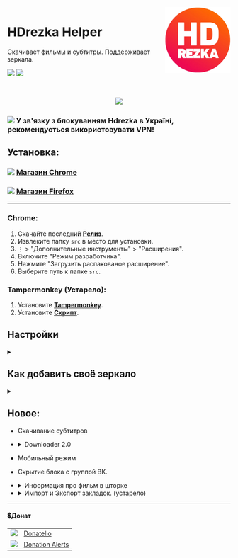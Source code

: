 <img src="github/images/main_logo.png" align="right" width="148">

# HDrezka Helper

Скачивает фильмы и субтитры. Поддерживает зеркала.

<p>
    <img src="https://shields.io/badge/версия-v7.3.2-blue">
    <a href="#донат"><img src="https://shields.io/badge/💲-Поддержать-2ea043"></a>
</p>

</br>

<p align="center">
   <img src="github/images/main.png">
</p>

### <img src="https://www.stevenskelton.ca/flag-icon/png/36/country-4x3/ua.png" width="20px"> У зв'язку з блокуванням Hdrezka в Україні, рекомендується використовувати VPN!

## Установка:

### <img width="18px" src="https://www.svgrepo.com/show/452180/chrome.svg"> [Магазин Chrome](https://chrome.google.com/webstore/detail/hdrezka-helper/dccbdaopjpaemaleakdlahglfbhkdldj)
### <img width="18px" src="https://www.svgrepo.com/show/452204/firefox.svg"> [Магазин Firefox](https://addons.mozilla.org/firefox/addon/hdrezka-helper/)

<hr>

### Chrome:
  1. Скачайте последний **[Релиз](https://github.com/SuperZombi/HDrezka-downloader/releases)**.
  2. Извлеките папку ```src``` в место для установки.
  3. ```⋮``` > "Дополнительные инструменты" > "Расширения".
  4. Включите "Режим разработчика".
  5. Нажмите "Загрузить распакованое расширение".
  6. Выберите путь к папке ```src```.
  
### Tampermonkey (Устарело):
1. Установите **[Tampermonkey](https://www.tampermonkey.net/)**.
2. Установите **[Скрипт](https://raw.githubusercontent.com/SuperZombi/HDrezka-downloader/main/hdrezka_helper.user.js)**.


## Настройки
<details><summary></summary>
<p align="center">
   <img src="github/images/settings.png">
</p>
</details>

## Как добавить своё зеркало
<details><summary></summary>
  
  1. Откройте страницу зеркала.
  2. В верхнем правом меню, где нарисован пазл, выберите иконку плагина.
  3. В открывшемся окне нажмите "Добавить сайт"
<p align="center">
   <img src="github/images/settings_websites_adding.png">
</p>
</details>

## Новое:
* Скачивание субтитров
* <details><summary>Downloader 2.0</summary>
   (Шаблон имени скачанного файла + быстрая загрузка внутри страницы)
   <img src="github/images/downloader2.png">
   <img src="github/images/fileNamePattern.png">
  </details>

* Мобильный режим
* Скрытие блока с группой ВК.
* <details><summary>Информация про фильм в шторке</summary><img src="github/images/metadata.jpg"></details> 
* <details><summary>Импорт и Экспорт закладок. (устарело)</summary><img src="github/images/favorites.png"></details>
<hr>

#### 💲Донат
<table>
  <tr>
    <td>
       <img width="18px" src="https://www.google.com/s2/favicons?domain=https://donatello.to&sz=256">
    </td>
    <td>
      <a href="https://donatello.to/super_zombi">Donatello</a>
    </td>
  </tr>
  <tr>
    <td>
       <img width="18px" src="https://www.google.com/s2/favicons?domain=https://www.donationalerts.com&sz=256">
    </td>
    <td>
      <a href="https://www.donationalerts.com/r/super_zombi">Donation Alerts</a>
    </td>
  </tr>
</table>
